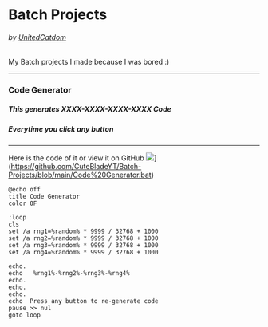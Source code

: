# Batch Projects
###### by [UnitedCatdom](https://github.com/CuteBladeYT)

My Batch projects I made because I was bored :)

------------

### Code Generator
##### This generates XXXX-XXXX-XXXX-XXXX Code
##### Everytime you click any button

------------

Here is the code of it or view it on GitHub [![](https://i.ibb.co/51pSTTn/Git-Hub-Mark-120px-plus.png)](https://i.ibb.co/51pSTTn/Git-Hub-Mark-120px-plus.png)](https://github.com/CuteBladeYT/Batch-Projects/blob/main/Code%20Generator.bat)

	@echo off
    title Code Generator
    color 0F
    
    :loop
    cls
    set /a rng1=%random% * 9999 / 32768 + 1000
    set /a rng2=%random% * 9999 / 32768 + 1000
    set /a rng3=%random% * 9999 / 32768 + 1000
    set /a rng4=%random% * 9999 / 32768 + 1000
    
    echo.
    echo   %rng1%-%rng2%-%rng3%-%rng4%
    echo.
    echo.
    echo.
    echo  Press any button to re-generate code
    pause >> nul
    goto loop
